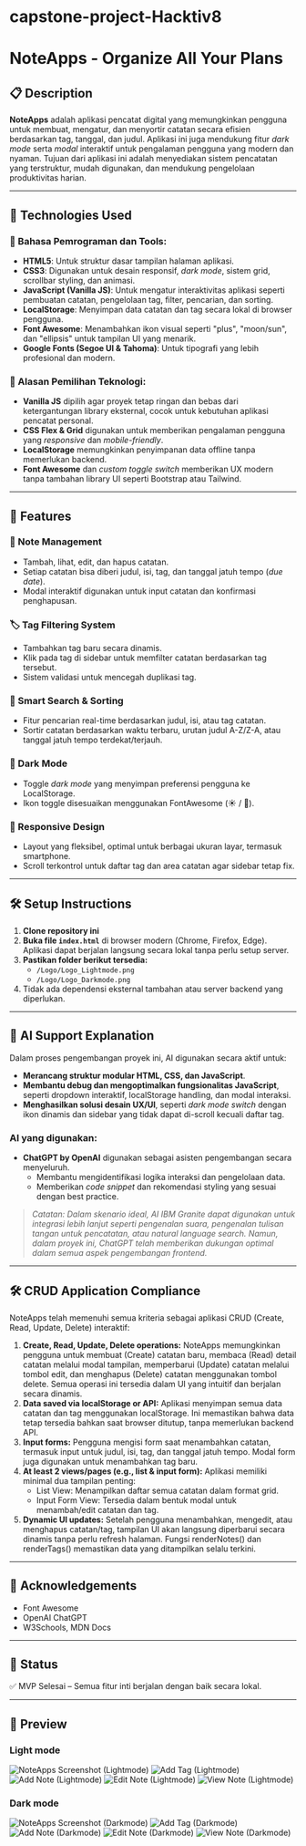 # capstone-project-Hacktiv8

# NoteApps - Organize All Your Plans

## 📋 Description
**NoteApps** adalah aplikasi pencatat digital yang memungkinkan pengguna untuk membuat, mengatur, dan menyortir catatan secara efisien berdasarkan tag, tanggal, dan judul. Aplikasi ini juga mendukung fitur _dark mode_ serta _modal_ interaktif untuk pengalaman pengguna yang modern dan nyaman. Tujuan dari aplikasi ini adalah menyediakan sistem pencatatan yang terstruktur, mudah digunakan, dan mendukung pengelolaan produktivitas harian.

---

## 🧰 Technologies Used
### 🔧 Bahasa Pemrograman dan Tools:
- **HTML5**: Untuk struktur dasar tampilan halaman aplikasi.
- **CSS3**: Digunakan untuk desain responsif, _dark mode_, sistem grid, scrollbar styling, dan animasi.
- **JavaScript (Vanilla JS)**: Untuk mengatur interaktivitas aplikasi seperti pembuatan catatan, pengelolaan tag, filter, pencarian, dan sorting.
- **LocalStorage**: Menyimpan data catatan dan tag secara lokal di browser pengguna.
- **Font Awesome**: Menambahkan ikon visual seperti "plus", "moon/sun", dan "ellipsis" untuk tampilan UI yang menarik.
- **Google Fonts (Segoe UI & Tahoma)**: Untuk tipografi yang lebih profesional dan modern.

### 🎯 Alasan Pemilihan Teknologi:
- **Vanilla JS** dipilih agar proyek tetap ringan dan bebas dari ketergantungan library eksternal, cocok untuk kebutuhan aplikasi pencatat personal.
- **CSS Flex & Grid** digunakan untuk memberikan pengalaman pengguna yang _responsive_ dan _mobile-friendly_.
- **LocalStorage** memungkinkan penyimpanan data offline tanpa memerlukan backend.
- **Font Awesome** dan _custom toggle switch_ memberikan UX modern tanpa tambahan library UI seperti Bootstrap atau Tailwind.

---

## 🚀 Features
### 📝 Note Management
- Tambah, lihat, edit, dan hapus catatan.
- Setiap catatan bisa diberi judul, isi, tag, dan tanggal jatuh tempo (_due date_).
- Modal interaktif digunakan untuk input catatan dan konfirmasi penghapusan.
### 🏷️ Tag Filtering System
- Tambahkan tag baru secara dinamis.
- Klik pada tag di sidebar untuk memfilter catatan berdasarkan tag tersebut.
- Sistem validasi untuk mencegah duplikasi tag.
### 🔎 Smart Search & Sorting
- Fitur pencarian real-time berdasarkan judul, isi, atau tag catatan.
- Sortir catatan berdasarkan waktu terbaru, urutan judul A-Z/Z-A, atau tanggal jatuh tempo terdekat/terjauh.
### 🌙 Dark Mode
- Toggle _dark mode_ yang menyimpan preferensi pengguna ke LocalStorage.
- Ikon toggle disesuaikan menggunakan FontAwesome (☀️ / 🌙).
### 🎨 Responsive Design
- Layout yang fleksibel, optimal untuk berbagai ukuran layar, termasuk smartphone.
- Scroll terkontrol untuk daftar tag dan area catatan agar sidebar tetap fix.

---

## 🛠️ Setup Instructions
1. **Clone repository ini**
2. **Buka file `index.html`** di browser modern (Chrome, Firefox, Edge).
   Aplikasi dapat berjalan langsung secara lokal tanpa perlu setup server.
3. **Pastikan folder berikut tersedia:**
   - `/Logo/Logo_Lightmode.png`
   - `/Logo/Logo_Darkmode.png`
4. Tidak ada dependensi eksternal tambahan atau server backend yang diperlukan.

---

## 🤖 AI Support Explanation

Dalam proses pengembangan proyek ini, AI digunakan secara aktif untuk:
- **Merancang struktur modular HTML, CSS, dan JavaScript**.
- **Membantu debug dan mengoptimalkan fungsionalitas JavaScript**, seperti dropdown interaktif, localStorage handling, dan modal interaksi.
- **Menghasilkan solusi desain UX/UI**, seperti _dark mode switch_ dengan ikon dinamis dan sidebar yang tidak dapat di-scroll kecuali daftar tag.

### AI yang digunakan:
- **ChatGPT by OpenAI** digunakan sebagai asisten pengembangan secara menyeluruh.
  - Membantu mengidentifikasi logika interaksi dan pengelolaan data.
  - Memberikan _code snippet_ dan rekomendasi styling yang sesuai dengan best practice.

> *Catatan: Dalam skenario ideal, AI IBM Granite dapat digunakan untuk integrasi lebih lanjut seperti pengenalan suara, pengenalan tulisan tangan untuk pencatatan, atau natural language search. Namun, dalam proyek ini, ChatGPT telah memberikan dukungan optimal dalam semua aspek pengembangan frontend.*

---

## 🛠️ CRUD Application Compliance
NoteApps telah memenuhi semua kriteria sebagai aplikasi CRUD (Create, Read, Update, Delete) interaktif:
1. **Create, Read, Update, Delete operations:**
NoteApps memungkinkan pengguna untuk membuat (Create) catatan baru, membaca (Read) detail catatan melalui modal tampilan, memperbarui (Update) catatan melalui tombol edit, dan menghapus (Delete) catatan menggunakan tombol delete. Semua operasi ini tersedia dalam UI yang intuitif dan berjalan secara dinamis.
2. **Data saved via localStorage or API:**
Aplikasi menyimpan semua data catatan dan tag menggunakan localStorage. Ini memastikan bahwa data tetap tersedia bahkan saat browser ditutup, tanpa memerlukan backend API.
3. **Input forms:**
Pengguna mengisi form saat menambahkan catatan, termasuk input untuk judul, isi, tag, dan tanggal jatuh tempo. Modal form juga digunakan untuk menambahkan tag baru.
4. **At least 2 views/pages (e.g., list & input form):**
Aplikasi memiliki minimal dua tampilan penting:
    - List View: Menampilkan daftar semua catatan dalam format grid.
    - Input Form View: Tersedia dalam bentuk modal untuk menambah/edit catatan dan tag.
5. **Dynamic UI updates:**
Setelah pengguna menambahkan, mengedit, atau menghapus catatan/tag, tampilan UI akan langsung diperbarui secara dinamis tanpa perlu refresh halaman. Fungsi renderNotes() dan renderTags() memastikan data yang ditampilkan selalu terkini.

---

## 🙌 Acknowledgements
- Font Awesome
- OpenAI ChatGPT
- W3Schools, MDN Docs

---

## 📌 Status
✅ MVP Selesai – Semua fitur inti berjalan dengan baik secara lokal.

---

## 📸 Preview
### Light mode
![NoteApps Screenshot (Lightmode)](assets/NoteApps-Screnshot-Lightmode.png)
![Add Tag (Lightmode)](assets/AddTag-Lightmode.png)
![Add Note (Lightmode)](assets/AddNote-Lightmode.png)
![Edit Note (Lightmode)](assets/EditNote-Lightmode.png)
![View Note (Lightmode)](assets/ViewNote-Lightmode.png)

### Dark mode
![NoteApps Screenshot (Darkmode)](assets/NoteApps-Screenshot-Darkmode.png)
![Add Tag (Darkmode)](assets/AddTag-Darkmode.png)
![Add Note (Darkmode)](assets/AddNote-Darkmode.png)
![Edit Note (Darkmode)](assets/EditNote-Darkmode.png)
![View Note (Darkmode)](assets/ViewNote-Darkmode.png)